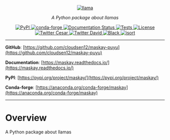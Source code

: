<p align="center">
  <a href="https://github.com/cloudsen12/maskay-puyu"><img src="https://www.latercera.com/resizer/V5aqG9i9lnIZsWyq5mDUSVg5-RQ=/900x600/smart/arc-anglerfish-arc2-prod-copesa.s3.amazonaws.com/public/V4TSQHKN2RD3DBB2YSCKGSDVMU.jpg" alt="llama"></a>
</p>
<p align="center">
    <em>A Python package about llamas</em>
</p>
<p align="center">
<a href='https://pypi.python.org/pypi/maskay'>
    <img src='https://img.shields.io/pypi/v/maskay.svg' alt='PyPI' />
</a>
<a href='https://anaconda.org/conda-forge/maskay'>
    <img src='https://img.shields.io/conda/vn/conda-forge/maskay.svg' alt='conda-forge' />
</a>
<a href='https://maskay.readthedocs.io/en/latest/?badge=latest'>
    <img src='https://readthedocs.org/projects/maskay/badge/?version=latest' alt='Documentation Status' />
</a>
<a href="https://github.com/cloudsen12/maskay-puyu/actions/workflows/tests.yml" target="_blank">
    <img src="https://github.com/cloudsen12/maskay-puyu/actions/workflows/tests.yml/badge.svg" alt="Tests">
</a>
<a href="https://opensource.org/licenses/Apache-2.0" target="_blank">
    <img src="https://img.shields.io/badge/License-Apache-blue.svg" alt="License">
</a>
<a href="https://twitter.com/csaybar" target="_blank">
    <img src="https://img.shields.io/twitter/follow/csaybar?style=social" alt="Twitter Cesar">
</a>
<a href="https://twitter.com/dmlmont" target="_blank">
    <img src="https://img.shields.io/twitter/follow/dmlmont?style=social" alt="Twitter David">
</a>
<a href="https://github.com/psf/black" target="_blank">
    <img src="https://img.shields.io/badge/code%20style-black-000000.svg" alt="Black">
</a>
<a href="https://pycqa.github.io/isort/" target="_blank">
    <img src="https://img.shields.io/badge/%20imports-isort-%231674b1?style=flat&labelColor=ef8336" alt="isort">
</a>
</p>

---

**GitHub**: [https://github.com/cloudsen12/maskay-puyu](https://github.com/cloudsen12/maskay-puyu)

**Documentation**: [https://maskay.readthedocs.io/](https://maskay.readthedocs.io/)

**PyPI**: [https://pypi.org/project/maskay/](https://pypi.org/project/maskay/)

**Conda-forge**: [https://anaconda.org/conda-forge/maskay](https://anaconda.org/conda-forge/maskay)

---


# Overview

A Python package about llamas
